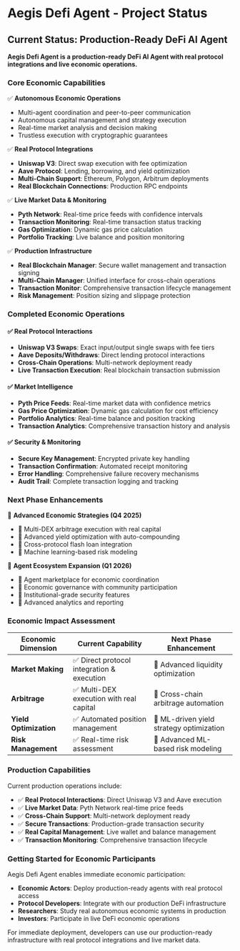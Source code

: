 # Aegis Defi Agent - Project Status

## Current Status: Production-Ready DeFi AI Agent

**Aegis Defi Agent is a production-ready DeFi AI Agent with real protocol integrations and live economic operations.**

### Core Economic Capabilities

✅ **Autonomous Economic Operations**
- Multi-agent coordination and peer-to-peer communication
- Autonomous capital management and strategy execution
- Real-time market analysis and decision making
- Trustless execution with cryptographic guarantees

✅ **Real Protocol Integrations**
- **Uniswap V3**: Direct swap execution with fee optimization
- **Aave Protocol**: Lending, borrowing, and yield optimization
- **Multi-Chain Support**: Ethereum, Polygon, Arbitrum deployments
- **Real Blockchain Connections**: Production RPC endpoints

✅ **Live Market Data & Monitoring**
- **Pyth Network**: Real-time price feeds with confidence intervals
- **Transaction Monitoring**: Real-time transaction status tracking
- **Gas Optimization**: Dynamic gas price calculation
- **Portfolio Tracking**: Live balance and position monitoring

✅ **Production Infrastructure**
- **Real Blockchain Manager**: Secure wallet management and transaction signing
- **Multi-Chain Manager**: Unified interface for cross-chain operations
- **Transaction Monitor**: Comprehensive transaction lifecycle management
- **Risk Management**: Position sizing and slippage protection

### Completed Economic Operations

#### ✅ Real Protocol Interactions
- **Uniswap V3 Swaps**: Exact input/output single swaps with fee tiers
- **Aave Deposits/Withdraws**: Direct lending protocol interactions
- **Cross-Chain Operations**: Multi-network deployment ready
- **Live Transaction Execution**: Real blockchain transaction submission

#### ✅ Market Intelligence
- **Pyth Price Feeds**: Real-time market data with confidence metrics
- **Gas Price Optimization**: Dynamic gas calculation for cost efficiency
- **Portfolio Analytics**: Real-time balance and position tracking
- **Transaction Analytics**: Comprehensive transaction history and analysis

#### ✅ Security & Monitoring
- **Secure Key Management**: Encrypted private key handling
- **Transaction Confirmation**: Automated receipt monitoring
- **Error Handling**: Comprehensive failure recovery mechanisms
- **Audit Trail**: Complete transaction logging and tracking

### Next Phase Enhancements

🚀 **Advanced Economic Strategies (Q4 2025)**
- 🔄 Multi-DEX arbitrage execution with real capital
- 🔄 Advanced yield optimization with auto-compounding
- 🔄 Cross-protocol flash loan integration
- 🔄 Machine learning-based risk modeling

🎯 **Agent Ecosystem Expansion (Q1 2026)**
- 🔄 Agent marketplace for economic coordination
- 🔄 Economic governance with community participation
- 🔄 Institutional-grade security features
- 🔄 Advanced analytics and reporting

### Economic Impact Assessment

| Economic Dimension | Current Capability | Next Phase Enhancement |
|-------------------|-------------------|----------------------|
| **Market Making** | ✅ Direct protocol integration & execution | 🔄 Advanced liquidity optimization |
| **Arbitrage** | ✅ Multi-DEX execution with real capital | 🔄 Cross-chain arbitrage automation |
| **Yield Optimization** | ✅ Automated position management | 🔄 ML-driven yield strategy optimization |
| **Risk Management** | ✅ Real-time risk assessment | 🔄 Advanced ML-based risk modeling |

### Production Capabilities

Current production operations include:
- ✅ **Real Protocol Interactions**: Direct Uniswap V3 and Aave execution
- ✅ **Live Market Data**: Pyth Network real-time price feeds
- ✅ **Cross-Chain Support**: Multi-network deployment ready
- ✅ **Secure Transactions**: Production-grade transaction security
- ✅ **Real Capital Management**: Live wallet and balance management
- ✅ **Transaction Monitoring**: Comprehensive transaction lifecycle

### Getting Started for Economic Participants

Aegis Defi Agent enables immediate economic participation:
- **Economic Actors**: Deploy production-ready agents with real protocol access
- **Protocol Developers**: Integrate with our production DeFi infrastructure
- **Researchers**: Study real autonomous economic systems in production
- **Investors**: Participate in live DeFi economic operations

For immediate deployment, developers can use our production-ready infrastructure with real protocol integrations and live market data.